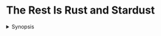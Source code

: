 # The Rest Is Rust and Stardust

<details>

<summary>Synopsis</summary>

In the childhood storybooks stashed under his bed, the heroes were always pretty. It didn't matter if they were knights or princesses or ninjas or animals. Without fail, they were pretty and golden and beautiful, and that's what little him decided he wanted to be.

He didn't feel pretty now, and definitely not heroic. He didn't even feel _decent_.

Or: Leonardo is groomed and sexually assaulted by someone he desperately wanted to trust.

</details>
